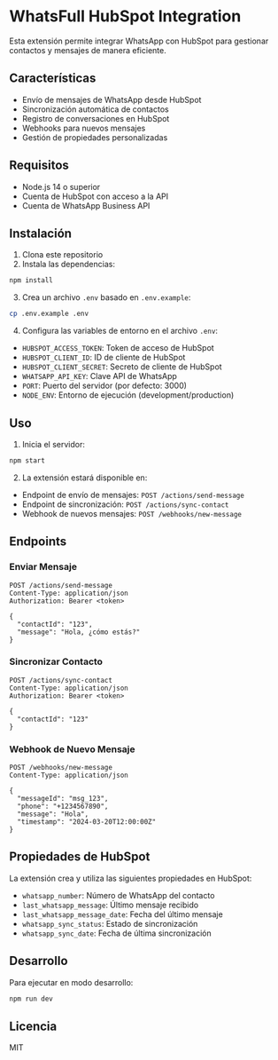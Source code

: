 # WhatsFull HubSpot Integration

Esta extensión permite integrar WhatsApp con HubSpot para gestionar contactos y mensajes de manera eficiente.

## Características

- Envío de mensajes de WhatsApp desde HubSpot
- Sincronización automática de contactos
- Registro de conversaciones en HubSpot
- Webhooks para nuevos mensajes
- Gestión de propiedades personalizadas

## Requisitos

- Node.js 14 o superior
- Cuenta de HubSpot con acceso a la API
- Cuenta de WhatsApp Business API

## Instalación

1. Clona este repositorio
2. Instala las dependencias:
```bash
npm install
```

3. Crea un archivo `.env` basado en `.env.example`:
```bash
cp .env.example .env
```

4. Configura las variables de entorno en el archivo `.env`:
- `HUBSPOT_ACCESS_TOKEN`: Token de acceso de HubSpot
- `HUBSPOT_CLIENT_ID`: ID de cliente de HubSpot
- `HUBSPOT_CLIENT_SECRET`: Secreto de cliente de HubSpot
- `WHATSAPP_API_KEY`: Clave API de WhatsApp
- `PORT`: Puerto del servidor (por defecto: 3000)
- `NODE_ENV`: Entorno de ejecución (development/production)

## Uso

1. Inicia el servidor:
```bash
npm start
```

2. La extensión estará disponible en:
- Endpoint de envío de mensajes: `POST /actions/send-message`
- Endpoint de sincronización: `POST /actions/sync-contact`
- Webhook de nuevos mensajes: `POST /webhooks/new-message`

## Endpoints

### Enviar Mensaje
```http
POST /actions/send-message
Content-Type: application/json
Authorization: Bearer <token>

{
  "contactId": "123",
  "message": "Hola, ¿cómo estás?"
}
```

### Sincronizar Contacto
```http
POST /actions/sync-contact
Content-Type: application/json
Authorization: Bearer <token>

{
  "contactId": "123"
}
```

### Webhook de Nuevo Mensaje
```http
POST /webhooks/new-message
Content-Type: application/json

{
  "messageId": "msg_123",
  "phone": "+1234567890",
  "message": "Hola",
  "timestamp": "2024-03-20T12:00:00Z"
}
```

## Propiedades de HubSpot

La extensión crea y utiliza las siguientes propiedades en HubSpot:

- `whatsapp_number`: Número de WhatsApp del contacto
- `last_whatsapp_message`: Último mensaje recibido
- `last_whatsapp_message_date`: Fecha del último mensaje
- `whatsapp_sync_status`: Estado de sincronización
- `whatsapp_sync_date`: Fecha de última sincronización

## Desarrollo

Para ejecutar en modo desarrollo:
```bash
npm run dev
```

## Licencia

MIT 